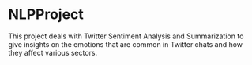 # NLPProject
This project deals with Twitter Sentiment Analysis and Summarization to give insights on the emotions that are common in Twitter chats and how they affect various sectors.
